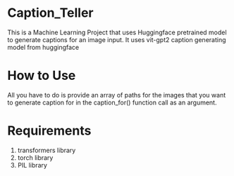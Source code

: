 # Caption_Teller
This is a Machine Learning Project that uses Huggingface pretrained model to generate captions for an image input. It uses vit-gpt2 caption generating model from huggingface

# How to Use
All you have to do is provide an array of paths for the images that you want to generate caption for in the caption_for() function call as an argument.

# Requirements
1. transformers library
2. torch library
3. PIL library
